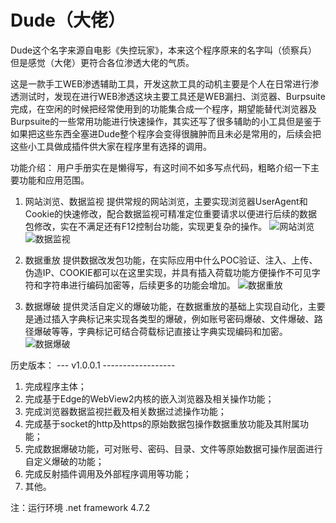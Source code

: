 # Dude（大佬）

Dude这个名字来源自电影《失控玩家》，本来这个程序原来的名字叫（侦察兵）但是感觉（大佬）更符合各位渗透大佬的气质。

这是一款手工WEB渗透辅助工具，开发这款工具的动机主要是个人在日常进行渗透测试时，发现在进行WEB渗透这块主要工具还是WEB漏扫、浏览器、Burpsuite完成，在空闲的时候把经常使用到的功能集合成一个程序，期望能替代浏览器及Burpsuite的一些常用功能进行快速操作，其实还写了很多辅助的小工具但是鉴于如果把这些东西全塞进Dude整个程序会变得很臃肿而且未必是常用的，后续会把这些小工具做成插件供大家在程序里有选择的调用。

功能介绍：
    用户手册实在是懒得写，有这时间不如多写点代码，粗略介绍一下主要功能和应用范围。

1. 网站浏览、数据监视
    提供常规的网站浏览，主要实现浏览器UserAgent和Cookie的快速修改，配合数据监视可精准定位重要请求以便进行后续的数据包修改，实在不满足还有F12控制台功能，实现更复杂的操作。
    ![网站浏览](https://user-images.githubusercontent.com/73023058/216890682-8df98fff-7f58-47c4-937e-faf1ca7aa8fd.png)
    ![数据监视](https://user-images.githubusercontent.com/73023058/216890669-cb6e7ef5-1c4e-4f4e-aab1-f29a1e5bf607.png)
   
2. 数据重放
    提供数据改发包功能，在实际应用中什么POC验证、注入、上传、伪造IP、COOKIE都可以在这里实现，并具有插入荷载功能方便操作不可见字符和字符串进行编码加密等，后续更多的功能会增加。
    ![数据重放](https://user-images.githubusercontent.com/73023058/216890722-5171a8ce-2604-4503-b1f4-681a8d12b69d.png)
    
3. 数据爆破
    提供灵活自定义的爆破功能，在数据重放的基础上实现自动化，主要是通过插入字典标记来实现各类型的爆破，例如账号密码爆破、文件爆破、路径爆破等等，字典标记可结合荷载标记直接让字典实现编码和加密。
    ![数据爆破](https://user-images.githubusercontent.com/73023058/216890747-b0dfd274-d110-497a-9255-d092ceda8e57.png)
    
历史版本：
--- v1.0.0.1 ------------------
1. 完成程序主体；
2. 完成基于Edge的WebView2内核的嵌入浏览器及相关操作功能；
3. 完成浏览器数据监视拦截及相关数据过滤操作功能；
4. 完成基于socket的http及https的原始数据包操作数据重放功能及其附属功能；
5. 完成数据爆破功能，可对账号、密码、目录、文件等原始数据可操作层面进行自定义爆破的功能；
6. 完成反射插件调用及外部程序调用等功能；
7. 其他。

注：运行环境 .net framework 4.7.2
